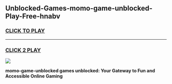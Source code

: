 
## Unblocked-Games-momo-game-unblocked-Play-Free-hnabv
<h3>
<a href="https://premium76.site?title=momo-game-unblocked&ref=23A">CLICK TO PLAY</a></h3>
<hr>

<h3>
<a href="https://premium76.site?title=momo-game-unblocked&ref=23A">CLICK 2 PLAY</a>
  
</h3>

<a href="https://premium76.site?title=momo-game-unblocked&ref=23A"><img src="https://clearcache.store/games.png"></a>


**momo-game-unblocked games unblocked: Your Gateway to Fun and Accessible Online Gaming**
